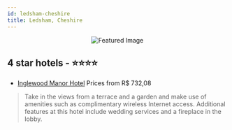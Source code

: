 ```yaml
---
id: ledsham-cheshire
title: Ledsham, Cheshire
---
```


<center><img src="https://i.travelapi.com/hotels/2000000/1490000/1480800/1480761/dbce9d2d_z.jpg" alt="Featured Image" /></center>


##  4 star hotels - ⭐️⭐️⭐️⭐️

-    [Inglewood Manor Hotel](https://us.hurb.com/hotels/ledsham/inglewood-manor-hotel-JNP-JP012233?cmp=18055) Prices from R$ 732,08
   > Take in the views from a terrace and a garden and make use of amenities such as complimentary wireless Internet access. Additional features at this hotel include wedding services and a fireplace in the lobby.
